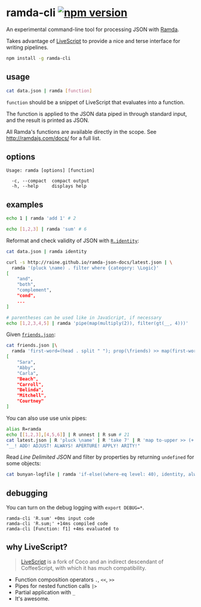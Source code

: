 # ramda-cli [![npm version](https://badge.fury.io/js/ramda-cli.svg)](https://www.npmjs.com/package/ramda-cli)

An experimental command-line tool for processing JSON with
[Ramda](http://ramdajs.com).

Takes advantage of [LiveScript](http://livescript.net) to provide a nice and
terse interface for writing pipelines.

```sh
npm install -g ramda-cli
```

## usage

```sh
cat data.json | ramda [function]
```

`function` should be a snippet of LiveScript that evaluates into a function.

The function is applied to the JSON data piped in through standard input, and
the result is printed as JSON.

All Ramda's functions are available directly in the scope. See
http://ramdajs.com/docs/ for a full list.

## options

```
Usage: ramda [options] [function]

  -c, --compact  compact output
  -h, --help     displays help
```

## examples

```sh
echo 1 | ramda 'add 1' # 2
```

```sh
echo [1,2,3] | ramda 'sum' # 6
```

Reformat and check validity of JSON with [`R.identity`](http://ramdajs.com/docs/#identity):

```sh
cat data.json | ramda identity
```

```sh
curl -s http://raine.github.io/ramda-json-docs/latest.json | \
  ramda '(pluck \name) . filter where {category: \Logic}'
[
    "and",
    "both",
    "complement",
    "cond",
    ...
]
```

```sh
# parentheses can be used like in JavaScript, if necessary
echo [1,2,3,4,5] | ramda 'pipe(map(multiply(2)), filter(gt(__, 4)))'
```

Given [`friends.json`](https://gist.github.com/raine/59c411488b5d0718f4f3):

```sh
cat friends.json |\
  ramda 'first-word=(head . split " "); prop(\friends) >> map(first-word . prop(\fullName)) >> sortBy length'
[
    "Sara",
    "Abby",
    "Carla",
    "Beach",
    "Carroll",
    "Belinda",
    "Mitchell",
    "Courtney"
]
```

You can also use use unix pipes:

```sh
alias R=ramda
echo [[1,2,3],[4,5,6]] | R unnest | R sum # 21
cat latest.json | R 'pluck \name' | R 'take 7' | R 'map to-upper >> (+ \!)' | R 'join " "'
"__! ADD! ADJUST! ALWAYS! APERTURE! APPLY! ARITY!"
```

Read *Line Delimited JSON* and filter by properties by returning `undefined`
for some objects:

```sh
cat bunyan-logfile | ramda 'if-else((where-eq level: 40), identity, always void)'
```

## debugging

You can turn on the debug logging with `export DEBUG=*`.

```
ramda-cli 'R.sum' +0ms input code
ramda-cli 'R.sum;' +14ms compiled code
ramda-cli [Function: f1] +4ms evaluated to
```

## why LiveScript?

> [LiveScript](http://livescript.net) is a fork of Coco and an indirect
descendant of CoffeeScript, with which it has much compatibility.

- Function composition operators `.`, `<<`, `>>`
- Pipes for nested function calls `|>`
- Partial application with `_`
- It's awesome.
